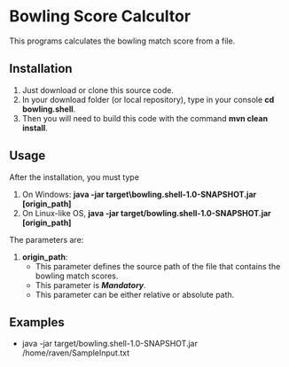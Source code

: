 # Bowling Score Calcultor
This programs calculates the bowling match score from a file.

## Installation
1. Just download or clone this source code. 
1. In your download folder (or local repository), type in your console **cd  bowling.shell**.
1. Then you will need to build this code with the command **mvn clean install**.

## Usage
After the installation, you must type 
1. On Windows: **java -jar target\bowling.shell-1.0-SNAPSHOT.jar [origin_path]** 
2. On Linux-like OS, **java -jar target/bowling.shell-1.0-SNAPSHOT.jar [origin_path]**

The parameters are:
1. **origin_path**:
    - This parameter defines the source path of the file that contains the bowling match scores.
    - This parameter is **_Mandatory_**.
    - This parameter can be either relative or absolute path.
         
## Examples
* java -jar target/bowling.shell-1.0-SNAPSHOT.jar /home/raven/SampleInput.txt